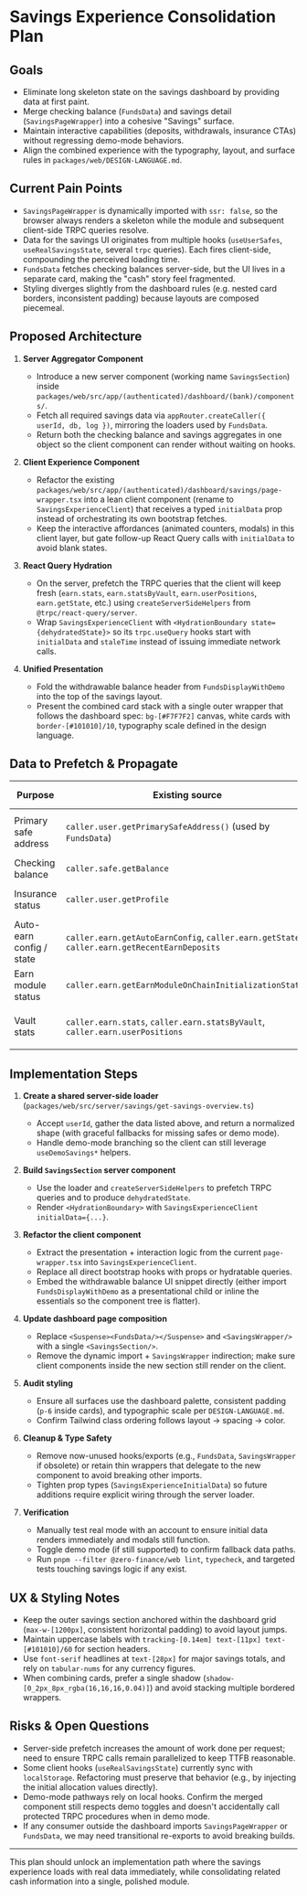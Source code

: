 # Savings Experience Consolidation Plan

## Goals
- Eliminate long skeleton state on the savings dashboard by providing data at first paint.
- Merge checking balance (`FundsData`) and savings detail (`SavingsPageWrapper`) into a cohesive "Savings" surface.
- Maintain interactive capabilities (deposits, withdrawals, insurance CTAs) without regressing demo-mode behaviors.
- Align the combined experience with the typography, layout, and surface rules in `packages/web/DESIGN-LANGUAGE.md`.

## Current Pain Points
- `SavingsPageWrapper` is dynamically imported with `ssr: false`, so the browser always renders a skeleton while the module and subsequent client-side TRPC queries resolve.
- Data for the savings UI originates from multiple hooks (`useUserSafes`, `useRealSavingsState`, several `trpc` queries). Each fires client-side, compounding the perceived loading time.
- `FundsData` fetches checking balances server-side, but the UI lives in a separate card, making the "cash" story feel fragmented.
- Styling diverges slightly from the dashboard rules (e.g. nested card borders, inconsistent padding) because layouts are composed piecemeal.

## Proposed Architecture
1. **Server Aggregator Component**
   - Introduce a new server component (working name `SavingsSection`) inside `packages/web/src/app/(authenticated)/dashboard/(bank)/components/`.
   - Fetch all required savings data via `appRouter.createCaller({ userId, db, log })`, mirroring the loaders used by `FundsData`.
   - Return both the checking balance and savings aggregates in one object so the client component can render without waiting on hooks.

2. **Client Experience Component**
   - Refactor the existing `packages/web/src/app/(authenticated)/dashboard/savings/page-wrapper.tsx` into a lean client component (rename to `SavingsExperienceClient`) that receives a typed `initialData` prop instead of orchestrating its own bootstrap fetches.
   - Keep the interactive affordances (animated counters, modals) in this client layer, but gate follow-up React Query calls with `initialData` to avoid blank states.

3. **React Query Hydration**
   - On the server, prefetch the TRPC queries that the client will keep fresh (`earn.stats`, `earn.statsByVault`, `earn.userPositions`, `earn.getState`, etc.) using `createServerSideHelpers` from `@trpc/react-query/server`.
   - Wrap `SavingsExperienceClient` with `<HydrationBoundary state={dehydratedState}>` so its `trpc.useQuery` hooks start with `initialData` and `staleTime` instead of issuing immediate network calls.

4. **Unified Presentation**
   - Fold the withdrawable balance header from `FundsDisplayWithDemo` into the top of the savings layout.
   - Present the combined card stack with a single outer wrapper that follows the dashboard spec: `bg-[#F7F7F2]` canvas, white cards with `border-[#101010]/10`, typography scale defined in the design language.

## Data to Prefetch & Propagate
| Purpose | Existing source | Server fetch strategy | Client usage |
| --- | --- | --- | --- |
| Primary safe address | `caller.user.getPrimarySafeAddress()` (used by `FundsData`) | Fetch once; bail out to empty state if missing | `SavingsExperienceClient` uses for deposit/withdraw buttons and TRPC keys |
| Checking balance | `caller.safe.getBalance` | Include in initial payload | Display "Withdrawable Balance" summary |
| Insurance status | `caller.user.getProfile` | Include `isInsured` boolean | Controls insurance banner & contact panel |
| Auto-earn config / state | `caller.earn.getAutoEarnConfig`, `caller.earn.getState`, `caller.earn.getRecentEarnDeposits` | Prefetch via helpers | Hydrate `useRealSavingsState` replacement |
| Earn module status | `caller.earn.getEarnModuleOnChainInitializationStatus` | Prefetch | Gate activation UI |
| Vault stats | `caller.earn.stats`, `caller.earn.statsByVault`, `caller.earn.userPositions` | Prefetch with `vaultAddresses` from `BASE_USDC_VAULTS` | Populate vault table & totals |

## Implementation Steps
1. **Create a shared server-side loader** (`packages/web/src/server/savings/get-savings-overview.ts`)
   - Accept `userId`, gather the data listed above, and return a normalized shape (with graceful fallbacks for missing safes or demo mode).
   - Handle demo-mode branching so the client can still leverage `useDemoSavings*` helpers.

2. **Build `SavingsSection` server component**
   - Use the loader and `createServerSideHelpers` to prefetch TRPC queries and to produce `dehydratedState`.
   - Render `<HydrationBoundary>` with `SavingsExperienceClient initialData={...}`.

3. **Refactor the client component**
   - Extract the presentation + interaction logic from the current `page-wrapper.tsx` into `SavingsExperienceClient`.
   - Replace all direct bootstrap hooks with props or hydratable queries.
   - Embed the withdrawable balance UI snippet directly (either import `FundsDisplayWithDemo` as a presentational child or inline the essentials so the component tree is flatter).

4. **Update dashboard page composition**
   - Replace `<Suspense><FundsData/></Suspense>` and `<SavingsWrapper/>` with a single `<SavingsSection/>`.
   - Remove the dynamic import + `SavingsWrapper` indirection; make sure client components inside the new section still render on the client.

5. **Audit styling**
   - Ensure all surfaces use the dashboard palette, consistent padding (`p-6` inside cards), and typographic scale per `DESIGN-LANGUAGE.md`.
   - Confirm Tailwind class ordering follows layout → spacing → color.

6. **Cleanup & Type Safety**
   - Remove now-unused hooks/exports (e.g., `FundsData`, `SavingsWrapper` if obsolete) or retain thin wrappers that delegate to the new component to avoid breaking other imports.
   - Tighten prop types (`SavingsExperienceInitialData`) so future additions require explicit wiring through the server loader.

7. **Verification**
   - Manually test real mode with an account to ensure initial data renders immediately and modals still function.
   - Toggle demo mode (if still supported) to confirm fallback data paths.
   - Run `pnpm --filter @zero-finance/web lint`, `typecheck`, and targeted tests touching savings logic if any exist.

## UX & Styling Notes
- Keep the outer savings section anchored within the dashboard grid (`max-w-[1200px]`, consistent horizontal padding) to avoid layout jumps.
- Maintain uppercase labels with `tracking-[0.14em] text-[11px] text-[#101010]/60` for section headers.
- Use `font-serif` headlines at `text-[28px]` for major savings totals, and rely on `tabular-nums` for any currency figures.
- When combining cards, prefer a single shadow (`shadow-[0_2px_8px_rgba(16,16,16,0.04)]`) and avoid stacking multiple bordered wrappers.

## Risks & Open Questions
- Server-side prefetch increases the amount of work done per request; need to ensure TRPC calls remain parallelized to keep TTFB reasonable.
- Some client hooks (`useRealSavingsState`) currently sync with `localStorage`. Refactoring must preserve that behavior (e.g., by injecting the initial allocation values directly).
- Demo-mode pathways rely on local hooks. Confirm the merged component still respects demo toggles and doesn't accidentally call protected TRPC procedures when in demo mode.
- If any consumer outside the dashboard imports `SavingsPageWrapper` or `FundsData`, we may need transitional re-exports to avoid breaking builds.

---
This plan should unlock an implementation path where the savings experience loads with real data immediately, while consolidating related cash information into a single, polished module.

